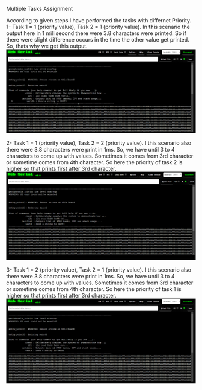 Multiple Tasks Assignment


According to given steps I have performed the tasks with differnet Priority.
1- Task 1 = 1 (priority value), Task 2 = 1 (priority value).
In this scenario the output here in 1 millisecond there were 3.8 characters were printed. So if there were slight difference occurs in the time the other value get printed. So, thats why we get this output.
![alt text](Task1.PNG)

2- Task 1 = 1 (priority value), Task 2 = 2 (priority value).
I this scenario also there were 3.8 characters were print in 1ms. So, we have until 3 to 4 characters to come up with values. Sometimes it comes from 3rd character or sometime comes from 4th character.
So here the priority of task 2 is higher so that prints first after 3rd character.
![alt text](Task12.PNG)

3- Task 1 = 2 (priority value), Task 2 = 1 (priority value).
I this scenario also there were 3.8 characters were print in 1ms. So, we have until 3 to 4 characters to come up with values. Sometimes it comes from 3rd character or sometime comes from 4th character.
So here the priority of task 1 is higher so that prints first after 3rd character.
![alt text](Task21.PNG)
